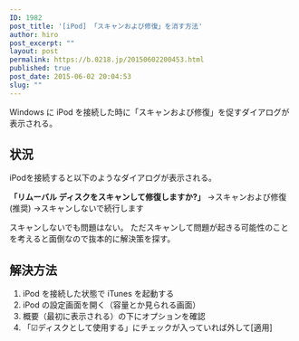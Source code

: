 ```yaml
---
ID: 1982
post_title: '[iPod] 「スキャンおよび修復」を消す方法'
author: hiro
post_excerpt: ""
layout: post
permalink: https://b.0218.jp/20150602200453.html
published: true
post_date: 2015-06-02 20:04:53
slug: ""
---
```

Windows に iPod を接続した時に「スキャンおよび修復」を促すダイアログが表示される。
<!--more-->
<h2>状況</h2>
iPodを接続すると以下のようなダイアログが表示される。
<p class="alert alert-info"><strong>「リムーバル ディスクをスキャンして修復しますか?」</strong>
  →スキャンおよび修復(推奨)
  →スキャンしないで続行します</p>

スキャンしないでも問題はない。
ただスキャンして問題が起きる可能性のことを考えると面倒なので抜本的に解決策を探す。

<h2>解決方法</h2>
<ol>
<li>iPod を接続した状態で iTunes を起動する</li>
<li>iPod の設定画面を開く（容量とか見られる画面）</li>
<li>概要（最初に表示される）の下にオプションを確認</li>
<li>「☑ディスクとして使用する」にチェックが入っていれば外して[適用]</li>
</ol>